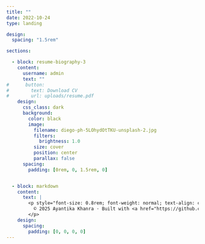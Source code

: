 ```yaml
---
title: ""
date: 2022-10-24
type: landing

design:
  spacing: "1.5rem"

sections:

  - block: resume-biography-3
    content:
      username: admin
      text: ""
#      button:
#        text: Download CV
#        url: uploads/resume.pdf
    design:
      css_class: dark
      background:
        color: black
        image:
          filename: diego-ph-5LOhydOtTKU-unsplash-2.jpg
          filters:
            brightness: 1.0
          size: cover
          position: center
          parallax: false
      spacing:
        padding: [0rem, 0, 1.5rem, 0]


  - block: markdown
    content:
      text: |
        <p style="font-size: 0.8rem; font-weight: normal; text-align: center; margin-top: 1rem; color: gray;">
          © 2025 Ayantika Khanra · Built with <a href="https://github.com/HugoBlox/hugo-blox-builder" target="_blank" style="color: inherit; text-decoration: underline;">Hugo Blox</a>. Photo by <a href="https://https://unsplash.com/@jdiegoph" target="_blank" style="color: inherit; text-decoration: underline;">Diego Hernandez</a>.
        </p>
    design:
      spacing:
        padding: [0, 0, 0, 0]
---
```

